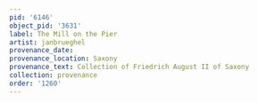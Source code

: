 ```yaml
---
pid: '6146'
object_pid: '3631'
label: The Mill on the Pier
artist: janbrueghel
provenance_date:
provenance_location: Saxony
provenance_text: Collection of Friedrich August II of Saxony
collection: provenance
order: '1260'
---
```


